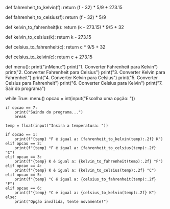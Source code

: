 def fahrenheit_to_kelvin(f):
    return (f - 32) * 5/9 + 273.15

def fahrenheit_to_celsius(f):
    return (f - 32) * 5/9

def kelvin_to_fahrenheit(k):
    return (k - 273.15) * 9/5 + 32

def kelvin_to_celsius(k):
    return k - 273.15

def celsius_to_fahrenheit(c):
    return c * 9/5 + 32

def celsius_to_kelvin(c):
    return c + 273.15

def menu():
    print("\nMenu:")
    print("1. Converter Fahrenheit para Kelvin")
    print("2. Converter Fahrenheit para Celsius")
    print("3. Converter Kelvin para Fahrenheit")
    print("4. Converter Kelvin para Celsius")
    print("5. Converter Celsius para Fahrenheit")
    print("6. Converter Celsius para Kelvin")
    print("7. Sair do programa")

while True:
    menu()
    opcao = int(input("Escolha uma opção: "))
    
    if opcao == 7:
        print("Saindo do programa...")
        break

    temp = float(input("Insira a temperatura: "))

    if opcao == 1:
        print(f"{temp} °F é igual a: {fahrenheit_to_kelvin(temp):.2f} K")
    elif opcao == 2:
        print(f"{temp} °F é igual a: {fahrenheit_to_celsius(temp):.2f} °C")
    elif opcao == 3:
        print(f"{temp} K é igual a: {kelvin_to_fahrenheit(temp):.2f} °F")
    elif opcao == 4:
        print(f"{temp} K é igual a: {kelvin_to_celsius(temp):.2f} °C")
    elif opcao == 5:
        print(f"{temp} °C é igual a: {celsius_to_fahrenheit(temp):.2f} °F")
    elif opcao == 6:
        print(f"{temp} °C é igual a: {celsius_to_kelvin(temp):.2f} K")
    else:
        print("Opção inválida, tente novamente!")
